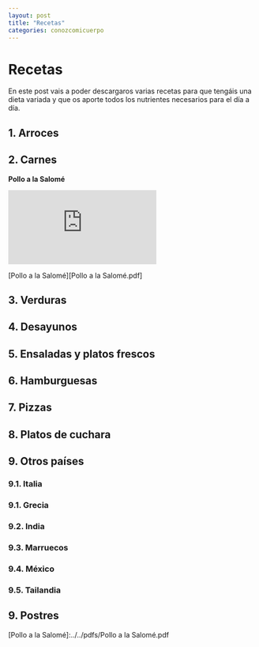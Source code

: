 ```yaml
---
layout: post
title: "Recetas"
categories: conozcomicuerpo
---
```


# Recetas

En este post vais a poder descargaros varias recetas para que tengáis una dieta variada y que os aporte todos los nutrientes necesarios para el día a día.

## 1. Arroces

## 2. Carnes

**Pollo a la Salomé**

![Pollo a la Salomé](https://danieledufis.github.io/pdfs/Pollo%20a%20la%20Salome%CC%81.pdf)

[Pollo a la Salomé][Pollo a la Salomé.pdf]


## 3. Verduras

## 4. Desayunos

## 5. Ensaladas y platos frescos

## 6. Hamburguesas

## 7. Pizzas

## 8. Platos de cuchara

## 9. Otros países

###  9.1. Italia

###  9.1. Grecia

###  9.2. India

###  9.3. Marruecos

###  9.4. México

###  9.5. Tailandia

## 9. Postres







[Pollo a la Salomé]:../../pdfs/Pollo a la Salomé.pdf
